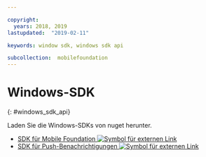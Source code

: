 ```yaml
---

copyright:
  years: 2018, 2019
lastupdated:  "2019-02-11"

keywords: window sdk, windows sdk api

subcollection:  mobilefoundation
---
```


#	Windows-SDK
{: #windows_sdk_api}

Laden Sie die Windows-SDKs von nuget herunter.

* [SDK für Mobile Foundation ![Symbol für externen Link](../../icons/launch-glyph.svg "Symbol für externen Link")](https://www.nuget.org/packages/IBM.MobileFirstPlatformFoundation/)
* [SDK für Push-Benachrichtigungen ![Symbol für externen Link](../../icons/launch-glyph.svg "Symbol für externen Link")](https://www.nuget.org/packages/IBM.MobileFirstPlatformFoundationPush/)
